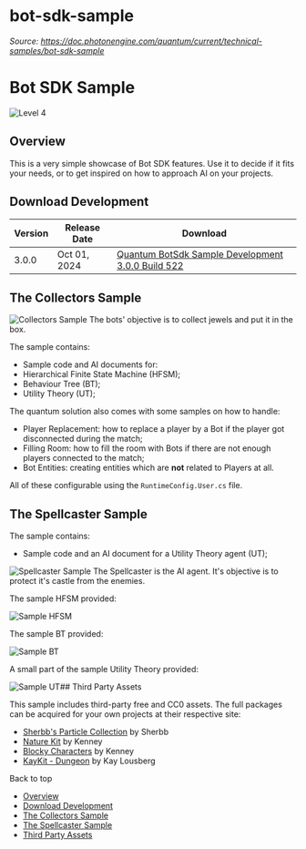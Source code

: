 # bot-sdk-sample

_Source: https://doc.photonengine.com/quantum/current/technical-samples/bot-sdk-sample_

# Bot SDK Sample

![Level 4](/v2/img/docs/levels/level01-beginner_1.5x.png)

## Overview

This is a very simple showcase of Bot SDK features. Use it to decide if it fits your needs, or to get inspired on how to approach AI on your projects.

## Download Development

| Version | Release Date | Download |
| --- | --- | --- |
| 3.0.0 | Oct 01, 2024 | [Quantum BotSdk Sample Development 3.0.0 Build 522](https://dashboard.photonengine.com/download/quantum/quantum-botsdk-sample-development-3.0.0.zip) |

## The Collectors Sample

![Collectors Sample](/docs/img/quantum/v2/addons/bot-sdk/little-guys.gif)
The bots' objective is to collect jewels and put it in the box.


The sample contains:

- Sample code and AI documents for:
- Hierarchical Finite State Machine (HFSM);
- Behaviour Tree (BT);
- Utility Theory (UT);

The quantum solution also comes with some samples on how to handle:

- Player Replacement: how to replace a player by a Bot if the player got disconnected during the match;
- Filling Room: how to fill the room with Bots if there are not enough players connected to the match;
- Bot Entities: creating entities which are **not** related to Players at all.

All of these configurable using the `RuntimeConfig.User.cs` file.

## The Spellcaster Sample

The sample contains:

- Sample code and an AI document for a Utility Theory agent (UT);

![Spellcaster Sample](/docs/img/quantum/v2/addons/bot-sdk/bot-sdk-spellcaster.gif)
The Spellcaster is the AI agent. It's objective is to protect it's castle from the enemies.


The sample HFSM provided:

![Sample HFSM](/docs/img/quantum/v2/addons/bot-sdk/sample-hfsm.png)

The sample BT provided:

![Sample BT](/docs/img/quantum/v2/addons/bot-sdk/sample-bt.png)

A small part of the sample Utility Theory provided:

![Sample UT](/docs/img/quantum/v2/addons/bot-sdk/sample-ut.png)## Third Party Assets

This sample includes third-party free and CC0 assets. The full packages can be acquired for your own projects at their respective site:

- [Sherbb's Particle Collection](https://assetstore.unity.com/packages/vfx/particles/sherbb-s-particle-collection-170798) by Sherbb
- [Nature Kit](https://www.kenney.nl/assets/nature-kit) by Kenney
- [Blocky Characters](https://www.kenney.nl/assets/blocky-characters) by Kenney
- [KayKit - Dungeon](https://kaylousberg.itch.io/kaykit-dungeon) by Kay Lousberg

Back to top

- [Overview](#overview)
- [Download Development](#download-development)
- [The Collectors Sample](#the-collectors-sample)
- [The Spellcaster Sample](#the-spellcaster-sample)
- [Third Party Assets](#third-party-assets)